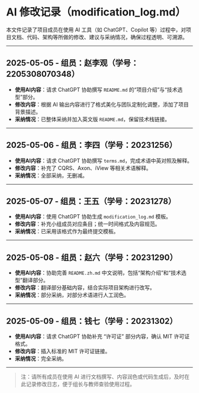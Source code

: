 # AI 修改记录（modification_log.md）

本文件记录了项目成员在使用 AI 工具（如 ChatGPT、Copilot 等）过程中，对项目文档、代码、架构等所做的修改、建议与采纳情况，确保过程透明、可溯源。

---

## 2025-05-05 - 组员：赵李观（学号：2205308070348）

- **使用AI内容**：请求 ChatGPT 协助撰写 `README.md` 的“项目介绍”与“技术选型”部分。
- **修改内容**：根据 AI 输出内容进行了格式美化与团队定制化调整，添加了项目背景描述。
- **采纳情况**：已整体采纳并加入英文版 `README.md`，保留技术栈链接。

---

## 2025-05-06 - 组员：李四（学号：20231256）

- **使用AI内容**：请求 ChatGPT 协助撰写 `terms.md`，完成术语中英对照及解释。
- **修改内容**：补充了 CQRS、Axon、iView 等相关术语解释。
- **采纳情况**：全部采纳，无删减。

---

## 2025-05-07 - 组员：王五（学号：20231278）

- **使用AI内容**：使用 ChatGPT 协助生成 `modification_log.md` 模板。
- **修改内容**：补充小组成员对应条目；统一时间格式及内容规范。
- **采纳情况**：已采用该格式作为最终提交模板。

---

## 2025-05-08 - 组员：赵六（学号：20231290）

- **使用AI内容**：协助完善 `README.zh.md` 中文说明，包括“架构介绍”和“技术选型”翻译部分。
- **修改内容**：翻译部分基础内容，结合实际项目架构进行改写。
- **采纳情况**：部分采纳，对部分术语进行人工润色。

---

## 2025-05-09 - 组员：钱七（学号：20231302）

- **使用AI内容**：请求 ChatGPT 协助补充 “许可证” 部分内容，确认 MIT 许可证格式。
- **修改内容**：插入标准的 MIT 许可证链接。
- **采纳情况**：完全采纳。

---

> 注：请所有成员在使用 AI 进行文档撰写、内容润色或代码生成后，及时在此记录修改日志，便于组长与教师查验使用过程。